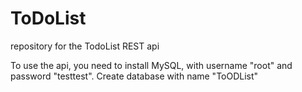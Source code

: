 # ToDoList
repository for the TodoList REST api

To use the api, you need to install MySQL, with username "root"
and password "testtest". Create database with name "ToODList"
